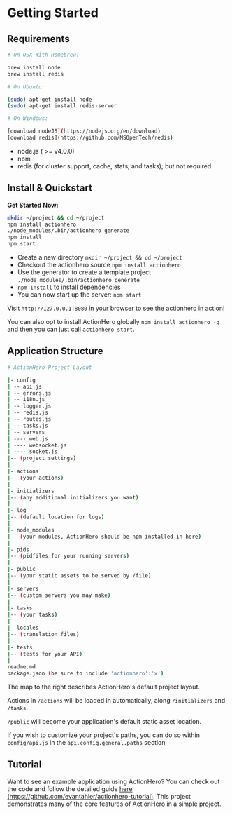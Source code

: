 # Getting Started

## Requirements

```bash
# On OSX With Homebrew:

brew install node
brew install redis

# On Ubuntu:

(sudo) apt-get install node
(sudo) apt-get install redis-server

# On Windows:

[download nodeJS](https://nodejs.org/en/download)
[download redis](https://github.com/MSOpenTech/redis)
```

* node.js ( >= v4.0.0)
* npm
* redis (for cluster support, cache, stats, and tasks); but not required.

## Install & Quickstart

**Get Started Now:**

```bash
mkdir ~/project && cd ~/project
npm install actionhero
./node_modules/.bin/actionhero generate
npm install
npm start
```

* Create a new directory `mkdir ~/project && cd ~/project`
* Checkout the actionhero source `npm install actionhero`
* Use the generator to create a template project `./node_modules/.bin/actionhero generate`
* `npm install` to install dependencies
* You can now start up the server: `npm start`

Visit `http://127.0.0.1:8080` in your browser to see the actionhero in action!

You can also opt to install ActionHero globally `npm install actionhero -g` and then you can just call `actionhero start`.

## Application Structure

```bash
# ActionHero Project Layout

|- config
| -- api.js
| -- errors.js
| -- i18n.js
| -- logger.js
| -- redis.js
| -- routes.js
| -- tasks.js
| -- servers
| ---- web.js
| ---- websocket.js
| ---- socket.js
|-- (project settings)
|
|- actions
|-- (your actions)
|
|- initializers
|-- (any additional initializers you want)
|
|- log
|-- (default location for logs)
|
|- node_modules
|-- (your modules, ActionHero should be npm installed in here)
|
|- pids
|-- (pidfiles for your running servers)
|
|- public
|-- (your static assets to be served by /file)
|
|- servers
|-- (custom servers you may make)
|
|- tasks
|-- (your tasks)
|
|- locales
|-- (translation files)
|
|- tests
|-- (tests for your API)
|
readme.md
package.json (be sure to include 'actionhero':'x')
```

The map to the right describes ActionHero's default project layout.

Actions in `/actions` will be loaded in automatically, along `/initializers` and `/tasks`.

`/public` will become your application's default static asset location.   

If you wish to customize your project's paths, you can do so within `config/api.js` in the `api.config.general.paths` section

## Tutorial
Want to see an example application using ActionHero?  You can check out the code and follow the detailed guide [here (https://github.com/evantahler/actionhero-tutorial)](https://github.com/evantahler/actionhero-tutorial).  This project demonstrates many of the core features of ActionHero in a simple project.

